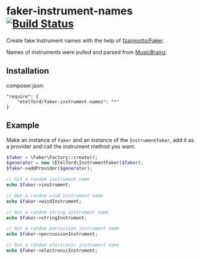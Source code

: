 faker-instrument-names [![Build Status](https://travis-ci.org/etelford/faker-instrument-names.svg?branch=master)](https://travis-ci.org/etelford/faker-instrument-names)
=========

Create fake Instrument names with the help of [fzaninotto/Faker](https://github.com/fzaninotto/Faker).

Names of instruments were pulled and parsed from [MusicBrainz](https://musicbrainz.org/instruments).

Installation
------------

composer.json:

    "require": {
        "etelford/faker-instrument-names": "*"
    }

Example
-------

Make an instance of `Faker` and an instance of the `InstrumentFaker`, add it as a provider and call the instrument method you want.

```php
$faker = \Faker\Factory::create();
$generator = new \Etelford\InstrumentFaker($faker);
$faker->addProvider($generator);

// Get a random instrument name
echo $faker->instrument;

// Get a random wind instrument name
echo $faker->windInstrument;

// Get a random string instrument name
echo $faker->stringInstrument;

// Get a random percussion instrument name
echo $faker->percussionInstrument;

// Get a random electronic instrument name
echo $faker->electronicInstrument;
```